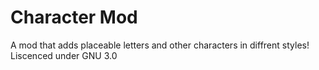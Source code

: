 # Character Mod
A mod that adds placeable letters and other characters in diffrent styles!
Liscenced under GNU 3.0
